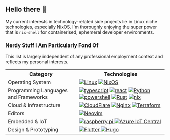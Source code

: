 ## Hello there 👋

My current interests in technology-related side projects lie in Linux niche technologies, especially NixOS. I'm thoroughly enjoying the super power that is ```nix-shell``` for containerised, ephemeral developer environments.

### Nerdy Stuff I Am Particularly Fond Of

This list is largely independent of any professional employment context and reflects my personal interests.

<table>
  <tr>
    <th>Category</th>
    <th>Technologies</th>
  </tr>
  <tr>
    <td>Operating System</td>
    <td>
      <a href="https://github.com/torvalds/linux"><img src="https://img.shields.io/badge/Linux-FCC624?style=for-the-badge&logo=linux&logoColor=black" alt="Linux" /></a>
      <a href="https://github.com/NixOS/nixpkgs"><img src="https://img.shields.io/badge/NixOS-5277C3?style=for-the-badge&logo=nixos&logoColor=white" alt="NixOS" /></a>
    </td>
  </tr>
  <tr>
    <td>Programming Languages and Frameworks</td>
    <td>
      <a href="https://github.com/microsoft/TypeScript"><img src="https://img.shields.io/badge/typescript-3178C6?style=for-the-badge&logo=typescript" alt="typescript" /></a>
      <a href="https://github.com/reactjs/react.dev"><img src="https://img.shields.io/badge/react-61DAFB?style=for-the-badge&logo=react&logoColor=white" alt="react" /></a>
      <a href="https://github.com/python/cpython"><img src="https://img.shields.io/badge/python-%2314354C.svg?style=for-the-badge&logo=python&logoColor=white" alt="Python" /></a>
      <a href="https://github.com/PowerShell/PowerShell"><img src="https://img.shields.io/badge/powershell-00599C?style=for-the-badge&logo=powershell&logoColor=white" alt="powershell" /></a>
      <a href="https://github.com/rust-lang/rust"><img src="https://img.shields.io/badge/Rust-000000?style=for-the-badge&logo=rust&logoColor=white" alt="Rust" /></a>
      <a href="https://github.com/NixOS/nix"><img src="https://img.shields.io/badge/nix-5277C3?style=for-the-badge&logo=nix&logoColor=white" alt="nix" /></a>
    </td>
  </tr>
  <tr>
    <td>Cloud & Infrastructure</td>
    <td>
      <a href="https://github.com/cloudflare"><img src="https://img.shields.io/badge/cloudflare-F38020.svg?style=for-the-badge&logo=cloudflare&logoColor=white" alt="CloudFlare" /></a>
      <a href="https://github.com/nginx/nginx"><img src="https://img.shields.io/badge/Nginx-%23009639.svg?style=for-the-badge&logo=nginx&logoColor=white" alt="Nginx" /></a>
      <a href="https://github.com/hashicorp/terraform"><img src="https://img.shields.io/badge/Terraform-7B42BC?style=for-the-badge&logo=terraform&logoColor=white" alt="Terraform" /></a>
    </td>
  </tr>
  <tr>
    <td>Editors</td>
    <td>
      <a href="https://github.com/AstroNvim/AstroNvim">
        <img src="https://img.shields.io/badge/NeoVim-%2357A143.svg?&style=for-the-badge&logo=neovim&logoColor=white" alt="Neovim">
      </a>
    </td>
  </tr>
  <tr>
    <td>Embedded & IoT</td>
    <td>
      <a href="https://www.raspberrypi.org">
        <img src="https://img.shields.io/badge/Raspberry%20Pi-A22846?style=for-the-badge&logo=Raspberry%20Pi&logoColor=white" alt="raspberry pi">
      </a>
      <a href="https://azure.microsoft.com/en-au/products/iot-hub">
        <img src="https://img.shields.io/badge/Azure%20IoT%20Central-00599C?style=for-the-badge&logo=AzureIoTCentral&logoColor=white" alt="Azure IoT Central">
      </a>
    </td>
  </tr>
  <tr>
    <td>Design & Prototyping</td>
    <td>
      <a href="https://github.com/flutter/flutter">
        <img src="https://img.shields.io/badge/flutter-61DAFB?style=for-the-badge&logo=flutter" alt="Flutter">
      </a>
      <a href="https://gohugo.io/">
        <img src="https://img.shields.io/badge/Hugo-FF4088.svg?style=for-the-badge&logo=Hugo&logoColor=white" alt="Hugo">
      </a>
    </td>
  </tr>
</table>
